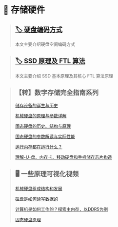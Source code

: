 # 💾 存储硬件

> ## [🏷️ 硬盘编码方式](posts/存储硬件/硬盘编码方式.md)
>
> 本文主要介绍硬盘空间编码方式

>   ## [🏷️ SSD 原理及 FTL 算法](posts/存储硬件/SSD原理及FTL算法.md)
>
>   本文主要介绍 SSD 基本原理及其核心 FTL 算法原理

>   ## 【转】数字存储完全指南系列
>
>   [储存设备的诞生与历史](posts/存储硬件/数字存储完全指南-01：储存设备的诞生与历史.md)
>
>   [机械硬盘的原理与参数详解](posts/存储硬件/数字存储完全指南-02：机械硬盘的原理与参数详解.md)
>
>   [固态硬盘的历史、结构与原理](posts/存储硬件/数字存储完全指南-03-：固态硬盘的历史、结构与原理.md)
>
>   [固态硬盘的参数解读与实际性能](posts/存储硬件/数字存储完全指南-04：固态硬盘的参数解读与实际性能.md)
>
>   [运行内存都在运行什么？](posts/存储硬件/数字存储完全指南-05：运行内存都在运行什么？.md)
>
>   [理解-U-盘、内存卡、移动硬盘和手机储存芯片构造](posts/存储硬件/数字存储完全指南-06：理解-U-盘、内存卡、移动硬盘和手机储存芯片构造.md)

>## 🖥️ 一些原理可视化视频
>
>[机械硬盘组成结构和发展](https://www.bilibili.com/video/BV1wo4y1q7RY/?spm_id_from=333.880.my_history.page.click)
>
>[磁盘是如何读写数据的](https://www.bilibili.com/video/BV1SP411Z7Nu/?spm_id_from=333.880.my_history.page.click&vd_source=9b454e3d070d6805fe299f27a2f45127)
>
>[计算机是如何工作的？探索主内存，以DDR5为例](https://www.bilibili.com/video/BV1vP411c7pt?spm_id_from=333.1245.0.0)
>
>[固态硬盘原理](https://space.bilibili.com/1778586949/channel/collectiondetail?sid=212121)



